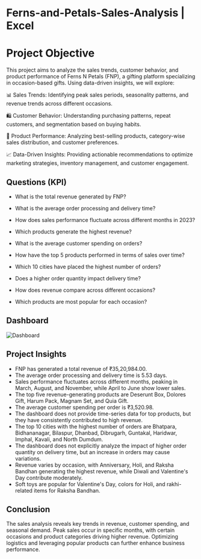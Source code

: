 # Ferns-and-Petals-Sales-Analysis | Excel
# Project Objective

This project aims to analyze the sales trends, customer behavior, and product performance of Ferns N Petals (FNP), a gifting platform specializing in occasion-based gifts. Using data-driven insights, we will explore:

📊 Sales Trends: Identifying peak sales periods, seasonality patterns, and revenue trends across different occasions.

🛍 Customer Behavior: Understanding purchasing patterns, repeat customers, and segmentation based on buying habits.

🎁 Product Performance: Analyzing best-selling products, category-wise sales distribution, and customer preferences.

📈 Data-Driven Insights: Providing actionable recommendations to optimize marketing strategies, inventory management, and customer engagement.

## Questions (KPI)

- What is the total revenue generated by FNP?

- What is the average order processing and delivery time?

- How does sales performance fluctuate across different months in 2023?

- Which products generate the highest revenue?

- What is the average customer spending on orders?

- How have the top 5 products performed in terms of sales over time?

- Which 10 cities have placed the highest number of orders?

- Does a higher order quantity impact delivery time?

- How does revenue compare across different occasions?

- Which products are most popular for each occasion?

## Dashboard

![Dashboard](https://github.com/user-attachments/assets/93a3de41-6f47-4287-a68e-16a9b5c55727)

## Project Insights
- FNP has generated a total revenue of ₹35,20,984.00. 
- The average order processing and delivery time is 5.53 days.
- Sales performance fluctuates across different months, peaking in March, August, and November, while April to June show lower sales.  
- The top five revenue-generating products are Deserunt Box, Dolores Gift, Harum Pack, Magnam Set, and Quia Gift.  
- The average customer spending per order is ₹3,520.98.  
- The dashboard does not provide time-series data for top products, but they have consistently contributed to high revenue.  
- The top 10 cities with the highest number of orders are Bhatpara, Bidhananagar, Bilaspur, Dhanbad, Dibrugarh, Guntakal, Haridwar, Imphal, Kavali, and North Dumdum.  
- The dashboard does not explicitly analyze the impact of higher order quantity on delivery time, but an increase in orders may cause variations.  
- Revenue varies by occasion, with Anniversary, Holi, and Raksha Bandhan generating the highest revenue, while Diwali and Valentine's Day contribute moderately.  
- Soft toys are popular for Valentine's Day, colors for Holi, and rakhi-related items for Raksha Bandhan.

## Conclusion

The sales analysis reveals key trends in revenue, customer spending, and seasonal demand. Peak sales occur in specific months, with certain occasions and product categories driving higher revenue. Optimizing logistics and leveraging popular products can further enhance business performance.



